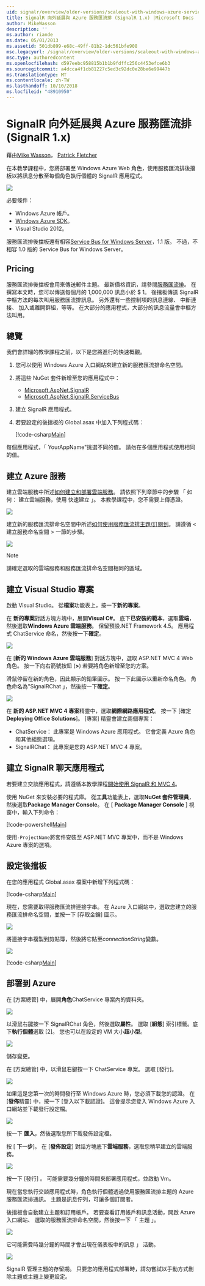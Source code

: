 ```yaml
---
uid: signalr/overview/older-versions/scaleout-with-windows-azure-service-bus
title: SignalR 向外延展與 Azure 服務匯流排 (SignalR 1.x) |Microsoft Docs
author: MikeWasson
description: ''
ms.author: riande
ms.date: 05/01/2013
ms.assetid: 501db899-e68c-49ff-81b2-1dc561bfe908
msc.legacyurl: /signalr/overview/older-versions/scaleout-with-windows-azure-service-bus
msc.type: authoredcontent
ms.openlocfilehash: d597eebc958815b1b1b9fdffc256c4453efce6b3
ms.sourcegitcommit: a4dcca4f1cb81227c5ed3c92dc0e28be6e99447b
ms.translationtype: MT
ms.contentlocale: zh-TW
ms.lasthandoff: 10/10/2018
ms.locfileid: "48910950"
---
```

<a name="signalr-scaleout-with-azure-service-bus-signalr-1x"></a>SignalR 向外延展與 Azure 服務匯流排 (SignalR 1.x)
====================
藉由[Mike Wasson](https://github.com/MikeWasson)， [Patrick Fletcher](https://github.com/pfletcher)

在本教學課程中，您將部署至 Windows Azure Web 角色，使用服務匯流排後擋板以將訊息分散至每個角色執行個體的 SignalR 應用程式。

![](scaleout-with-windows-azure-service-bus/_static/image1.png)

必要條件：

- Windows Azure 帳戶。
- [Windows Azure SDK](https://go.microsoft.com/fwlink/?linkid=254364&amp;clcid=0x409)。
- Visual Studio 2012。

服務匯流排後擋板還有相容[Service Bus for Windows Server](https://msdn.microsoft.com/library/windowsazure/dn282144.aspx)，1.1 版。 不過，不相容 1.0 版的 Service Bus for Windows Server。

## <a name="pricing"></a>Pricing

服務匯流排後擋板會用來傳送郵件主題。 最新價格資訊，請參閱[服務匯流排](https://azure.microsoft.com/pricing/details/service-bus/)。 在撰寫本文時，您可以傳送每個月的 1,000,000 訊息小於 $ 1。 後擋板傳送 SignalR 中樞方法的每次叫用服務匯流排訊息。 另外還有一些控制項的訊息連線、 中斷連接、 加入或離開群組，等等。 在大部分的應用程式，大部分的訊息流量會中樞方法叫用。

## <a name="overview"></a>總覽

我們會詳細的教學課程之前，以下是您將進行的快速概觀。

1. 您可以使用 Windows Azure 入口網站來建立新的服務匯流排命名空間。
2. 將這些 NuGet 套件新增至您的應用程式中： 

    - [Microsoft.AspNet.SignalR](http://nuget.org/packages/Microsoft.AspNet.SignalR)
    - [Microsoft.AspNet.SignalR.ServiceBus](http://www.nuget.org/packages/SignalR.WindowsAzureServiceBus)
3. 建立 SignalR 應用程式。
4. 若要設定的後擋板的 Global.asax 中加入下列程式碼： 

    [!code-csharp[Main](scaleout-with-windows-azure-service-bus/samples/sample1.cs)]

每個應用程式，「 YourAppName"挑選不同的值。 請勿在多個應用程式使用相同的值。

## <a name="create-the-azure-services"></a>建立 Azure 服務

建立雲端服務中所述[如何建立和部署雲端服務](https://docs.microsoft.com/azure/cloud-services/cloud-services-how-to-create-deploy)。 請依照下列章節中的步驟 「 如何： 建立雲端服務，使用 快速建立 」。 本教學課程中，您不需要上傳憑證。

![](scaleout-with-windows-azure-service-bus/_static/image2.png)

建立新的服務匯流排命名空間中所述[如何使用服務匯流排主題/訂閱到](https://docs.microsoft.com/azure/service-bus-messaging/service-bus-dotnet-how-to-use-topics-subscriptions)。 請遵循 < 建立服務命名空間 > 一節的步驟。

![](scaleout-with-windows-azure-service-bus/_static/image3.png)

> [!NOTE]
> 請確定選取的雲端服務和服務匯流排命名空間相同的區域。


## <a name="create-the-visual-studio-project"></a>建立 Visual Studio 專案

啟動 Visual Studio。 從**檔案**功能表上，按一下**新的專案**。

在 **新的專案**對話方塊方塊中，展開**Visual C#**。 底下**已安裝的範本**，選取**雲端**，然後選取**Windows Azure 雲端服務**。 保留預設.NET Framework 4.5。 應用程式 ChatService 命名，然後按一下**確定**。

![](scaleout-with-windows-azure-service-bus/_static/image4.png)

在 [**新的 Windows Azure 雲端服務**] 對話方塊中，選取 ASP.NET MVC 4 Web 角色。 按一下向右箭號按鈕 (**&gt;**) 若要將角色新增至您的方案。

滑鼠停留在新的角色，因此顯示的鉛筆圖示。 按一下此圖示以重新命名角色。 角色命名為"SignalRChat 」，然後按一下**確定**。

![](scaleout-with-windows-azure-service-bus/_static/image5.png)

在 **新的 ASP.NET MVC 4 專案**精靈中，選取**網際網路應用程式**。 按一下 [確定 **Deploying Office Solutions**]。 [專案] 精靈會建立兩個專案：

- ChatService： 此專案是 Windows Azure 應用程式。 它會定義 Azure 角色和其他組態選項。
- SignalRChat： 此專案是您的 ASP.NET MVC 4 專案。

## <a name="create-the-signalr-chat-application"></a>建立 SignalR 聊天應用程式

若要建立交談應用程式，請遵循本教學課程[開始使用 SignalR 和 MVC 4](tutorial-getting-started-with-signalr-and-mvc-4.md)。

使用 NuGet 來安裝必要的程式庫。 從**工具**功能表上，選取**NuGet 套件管理員**，然後選取**Package Manager Console**。 在 [ **Package Manager Console** ] 視窗中，輸入下列命令：

[!code-powershell[Main](scaleout-with-windows-azure-service-bus/samples/sample2.ps1)]

使用`-ProjectName`將套件安裝至 ASP.NET MVC 專案中，而不是 Windows Azure 專案的選項。

## <a name="configure-the-backplane"></a>設定後擋板

在您的應用程式 Global.asax 檔案中新增下列程式碼：

[!code-csharp[Main](scaleout-with-windows-azure-service-bus/samples/sample3.cs)]

現在，您需要取得服務匯流排連接字串。 在 Azure 入口網站中，選取您建立的服務匯流排命名空間，並按一下 [存取金鑰] 圖示。

![](scaleout-with-windows-azure-service-bus/_static/image6.png)

將連接字串複製到剪貼簿，然後將它貼至*connectionString*變數。

![](scaleout-with-windows-azure-service-bus/_static/image7.png)

[!code-csharp[Main](scaleout-with-windows-azure-service-bus/samples/sample4.cs)]

## <a name="deploy-to-azure"></a>部署到 Azure

在 [方案總管] 中，展開**角色**ChatService 專案內的資料夾。

![](scaleout-with-windows-azure-service-bus/_static/image8.png)

以滑鼠右鍵按一下 SignalRChat 角色，然後選取**屬性**。 選取 [**組態**] 索引標籤。底下**執行個體**選取 [2]。 您也可以在設定的 VM 大小**超小型**。

![](scaleout-with-windows-azure-service-bus/_static/image9.png)

儲存變更。

在 [方案總管] 中，以滑鼠右鍵按一下 ChatService 專案。 選取 [發行]。

![](scaleout-with-windows-azure-service-bus/_static/image10.png)

如果這是您第一次的時間發行至 Windows Azure 時，您必須下載您的認證。 在 [**發佈**精靈] 中，按一下 [登入以下載認證]。 這會提示您登入 Windows Azure 入口網站並下載發行設定檔。

![](scaleout-with-windows-azure-service-bus/_static/image11.png)

按一下 **匯入**，然後選取您所下載發佈設定檔。

按 [ **下一步**]。 在 [**發佈設定**] 對話方塊底下**雲端服務**，選取您稍早建立的雲端服務。

![](scaleout-with-windows-azure-service-bus/_static/image12.png)

按一下 [發行] 。 可能需要幾分鐘的時間來部署應用程式，並啟動 Vm。

現在當您執行交談應用程式時，角色執行個體透過使用服務匯流排主題的 Azure 服務匯流排通訊。 主題是訊息佇列，可讓多個訂閱者。

後擋板會自動建立主題和訂用帳戶。 若要查看訂用帳戶和訊息活動，開啟 Azure 入口網站、 選取的服務匯流排命名空間，然後按一下 「 主題 」。

![](scaleout-with-windows-azure-service-bus/_static/image13.png)

它可能需費時幾分鐘的時間才會出現在儀表板中的訊息 」 活動。

![](scaleout-with-windows-azure-service-bus/_static/image14.png)

SignalR 管理主題的存留期。 只要您的應用程式部署時，請勿嘗試以手動方式刪除主題或主題上變更設定。

